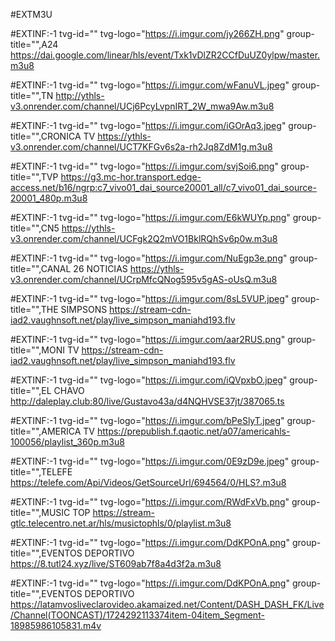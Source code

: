 #EXTM3U

#EXTINF:-1 tvg-id="" tvg-logo="https://i.imgur.com/jy266ZH.png" group-title="",A24
https://dai.google.com/linear/hls/event/Txk1vDlZR2CCfDuUZ0ylpw/master.m3u8

#EXTINF:-1 tvg-id="" tvg-logo="https://i.imgur.com/wFanuVL.jpeg" group-title="",TN
http://ythls-v3.onrender.com/channel/UCj6PcyLvpnIRT_2W_mwa9Aw.m3u8

#EXTINF:-1 tvg-id="" tvg-logo="https://i.imgur.com/iGOrAq3.jpeg" group-title="",CRONICA TV
https://ythls-v3.onrender.com/channel/UCT7KFGv6s2a-rh2Jq8ZdM1g.m3u8

#EXTINF:-1 tvg-id="" tvg-logo="https://i.imgur.com/svjSoi6.png" group-title="",TVP
https://g3.mc-hor.transport.edge-access.net/b16/ngrp:c7_vivo01_dai_source20001_all/c7_vivo01_dai_source-20001_480p.m3u8

#EXTINF:-1 tvg-id="" tvg-logo="https://i.imgur.com/E6kWUYp.png" group-title="",CN5
https://ythls-v3.onrender.com/channel/UCFgk2Q2mVO1BklRQhSv6p0w.m3u8

#EXTINF:-1 tvg-id="" tvg-logo="https://i.imgur.com/NuEgp3e.png" group-title="",CANAL 26 NOTICIAS
https://ythls-v3.onrender.com/channel/UCrpMfcQNog595v5gAS-oUsQ.m3u8

#EXTINF:-1 tvg-id="" tvg-logo="https://i.imgur.com/8sL5VUP.jpeg" group-title="",THE SIMPSONS
https://stream-cdn-iad2.vaughnsoft.net/play/live_simpson_maniahd193.flv

#EXTINF:-1 tvg-id="" tvg-logo="https://i.imgur.com/aar2RUS.png" group-title="",MONI TV
https://stream-cdn-iad2.vaughnsoft.net/play/live_simpson_maniahd193.flv

#EXTINF:-1 tvg-id="" tvg-logo="https://i.imgur.com/iQVpxbO.jpeg" group-title="",EL CHAVO
http://daleplay.club:80/live/Gustavo43a/d4NQHVSE37jt/387065.ts

#EXTINF:-1 tvg-id="" tvg-logo="https://i.imgur.com/bPeSlyT.jpeg" group-title="",AMERICA TV
https://prepublish.f.qaotic.net/a07/americahls-100056/playlist_360p.m3u8

#EXTINF:-1 tvg-id="" tvg-logo="https://i.imgur.com/0E9zD9e.jpeg" group-title="",TELEFE
https://telefe.com/Api/Videos/GetSourceUrl/694564/0/HLS?.m3u8

#EXTINF:-1 tvg-id="" tvg-logo="https://i.imgur.com/RWdFxVb.png" group-title="",MUSIC TOP
https://stream-gtlc.telecentro.net.ar/hls/musictophls/0/playlist.m3u8

#EXTINF:-1 tvg-id="" tvg-logo="https://i.imgur.com/DdKPOnA.png" group-title="",EVENTOS DEPORTIVO
https://8.tutl24.xyz/live/ST609ab7f8a4d3f2a.m3u8

#EXTINF:-1 tvg-id="" tvg-logo="https://i.imgur.com/DdKPOnA.png" group-title="",EVENTOS DEPORTIVO
https://latamvosliveclarovideo.akamaized.net/Content/DASH_DASH_FK/Live/Channel(TOONCAST)/1724292113374item-04item_Segment-18985986105831.m4v


